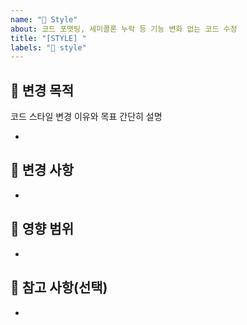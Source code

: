 ```yaml
---
name: "💄 Style"
about: 코드 포맷팅, 세미콜론 누락 등 기능 변화 없는 코드 수정
title: "[STYLE] "
labels: "💄 style"
---
```


## 💄 변경 목적

코드 스타일 변경 이유와 목표 간단히 설명

-

## 💄 변경 사항

<!-- 포맷팅, 들여쓰기, 공백, 세미콜론 등 변경 내용 -->

-

## 💄 영향 범위

<!-- 기능에는 영향이 없는지 확인 -->
<!-- 관련 모듈/컴포넌트 명시 -->

-

## 💄 참고 사항(선택)

<!-- 코드 스타일 참고 자료나 주의 사항 -->

-
